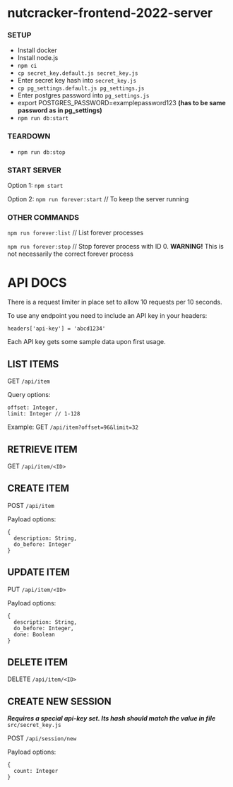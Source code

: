 # nutcracker-frontend-2022-server

### SETUP

- Install docker
- Install node.js
- `npm ci`
- `cp secret_key.default.js secret_key.js`
- Enter secret key hash into `secret_key.js`
- `cp pg_settings.default.js pg_settings.js`
- Enter postgres password into `pg_settings.js`
- export POSTGRES_PASSWORD=examplepassword123 **(has to be same password as in pg_settings)**
- `npm run db:start`

### TEARDOWN

- `npm run db:stop`

### START SERVER

Option 1: `npm start`

Option 2: `npm run forever:start` // To keep the server running

### OTHER COMMANDS

`npm run forever:list` // List forever processes

`npm run forever:stop` // Stop forever process with ID 0. **WARNING!** This is not necessarily the correct forever process

# API DOCS

There is a request limiter in place set to allow 10 requests per 10 seconds.

To use any endpoint you need to include an API key in your headers:

`headers['api-key'] = 'abcd1234'`

Each API key gets some sample data upon first usage.

## LIST ITEMS
GET `/api/item`

Query options:
```
offset: Integer,
limit: Integer // 1-128
```

Example: GET ```/api/item?offset=96&limit=32```

## RETRIEVE ITEM
GET `/api/item/<ID>`

## CREATE ITEM
POST `/api/item`

Payload options:
```
{
  description: String,
  do_before: Integer
}
```
## UPDATE ITEM
PUT `/api/item/<ID>`

Payload options:
```
{
  description: String,
  do_before: Integer,
  done: Boolean
}
```
## DELETE ITEM
DELETE `/api/item/<ID>`


## CREATE NEW SESSION

***Requires a special api-key set. Its hash should match the value in file*** `src/secret_key.js`

POST `/api/session/new`

Payload options:
```
{
  count: Integer
}
```
